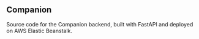 ## Companion

Source code for the Companion backend, built with FastAPI and deployed on AWS Elastic Beanstalk.
